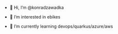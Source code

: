 - 👋 Hi, I’m @konradzawadka

- 👀 I’m interested in ebikes
- 🌱 I’m currently learning devops/quarkus/azure/aws


<!---
konradzawadka/konradzawadka is a ✨ special ✨ repository because its `README.md` (this file) appears on your GitHub profile.
You can click the Preview link to take a look at your changes.
--->
